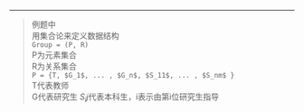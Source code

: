 ---
>例题中  
>用集合论来定义数据结构  
>`Group = (P, R)`   
>P为元素集合  
>R为关系集合  
>`P = {T, $G_1$, ... , $G_n$, $S_11$, ... , $S_nm$ }`  
>T代表教师  
>G代表研究生
>$S_ij$代表本科生，i表示由第i位研究生指导
>
